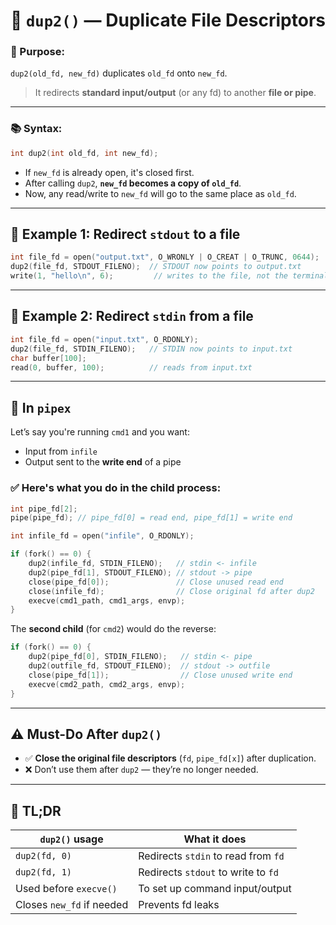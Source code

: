 # 🔁 `dup2()` — Duplicate File Descriptors

### 📌 Purpose:

`dup2(old_fd, new_fd)` duplicates `old_fd` onto `new_fd`.

> It redirects **standard input/output** (or any fd) to another **file or pipe**.

---

### 📚 Syntax:

```c
int dup2(int old_fd, int new_fd);
```

* If `new_fd` is already open, it's closed first.
* After calling `dup2`, **`new_fd` becomes a copy of `old_fd`**.
* Now, any read/write to `new_fd` will go to the same place as `old_fd`.

---

## 🧠 Example 1: Redirect `stdout` to a file

```c
int file_fd = open("output.txt", O_WRONLY | O_CREAT | O_TRUNC, 0644);
dup2(file_fd, STDOUT_FILENO);  // STDOUT now points to output.txt
write(1, "hello\n", 6);         // writes to the file, not the terminal
```

---

## 🧠 Example 2: Redirect `stdin` from a file

```c
int file_fd = open("input.txt", O_RDONLY);
dup2(file_fd, STDIN_FILENO);   // STDIN now points to input.txt
char buffer[100];
read(0, buffer, 100);          // reads from input.txt
```

---

## 🔗 In `pipex`

Let’s say you're running `cmd1` and you want:

* Input from `infile`
* Output sent to the **write end** of a pipe

### ✅ Here's what you do in the child process:

```c
int pipe_fd[2];
pipe(pipe_fd); // pipe_fd[0] = read end, pipe_fd[1] = write end

int infile_fd = open("infile", O_RDONLY);

if (fork() == 0) {
    dup2(infile_fd, STDIN_FILENO);   // stdin <- infile
    dup2(pipe_fd[1], STDOUT_FILENO); // stdout -> pipe
    close(pipe_fd[0]);               // Close unused read end
    close(infile_fd);                // Close original fd after dup2
    execve(cmd1_path, cmd1_args, envp);
}
```

The **second child** (for `cmd2`) would do the reverse:

```c
if (fork() == 0) {
    dup2(pipe_fd[0], STDIN_FILENO);   // stdin <- pipe
    dup2(outfile_fd, STDOUT_FILENO);  // stdout -> outfile
    close(pipe_fd[1]);                // Close unused write end
    execve(cmd2_path, cmd2_args, envp);
}
```

---

## ⚠️ Must-Do After `dup2()`

* ✅ **Close the original file descriptors** (`fd`, `pipe_fd[x]`) after duplication.
* ❌ Don’t use them after `dup2` — they’re no longer needed.

---

## 🧪 TL;DR

| `dup2()` usage            | What it does                        |
| ------------------------- | ----------------------------------- |
| `dup2(fd, 0)`             | Redirects `stdin` to read from `fd` |
| `dup2(fd, 1)`             | Redirects `stdout` to write to `fd` |
| Used before `execve()`    | To set up command input/output      |
| Closes `new_fd` if needed | Prevents fd leaks                   |

